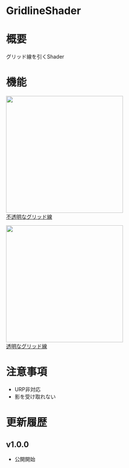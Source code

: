 # GridlineShader

# 概要
グリッド線を引くShader

# 機能
<img src="https://user-images.githubusercontent.com/75297336/151272130-af833247-4ea2-40aa-a13e-294b414fb65e.png" width="320px"><br>
[不透明なグリッド線](https://github.com/ayaha401/GridlineShader/blob/main/Shader/Gridline_Opaque.shader)

<img src="https://user-images.githubusercontent.com/75297336/151272597-e2f38927-d942-4657-8766-8de019cf2018.png" width="320px"><br>
[透明なグリッド線](https://github.com/ayaha401/GridlineShader/blob/main/Shader/Gridline_Cutout.shader)

# 注意事項
* URP非対応
* 影を受け取れない

# 更新履歴
## v1.0.0
* 公開開始
